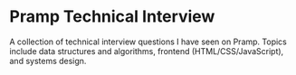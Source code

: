 # Pramp Technical Interview

A collection of technical interview questions I have seen on Pramp. Topics include data structures and algorithms, frontend (HTML/CSS/JavaScript), and systems design.
